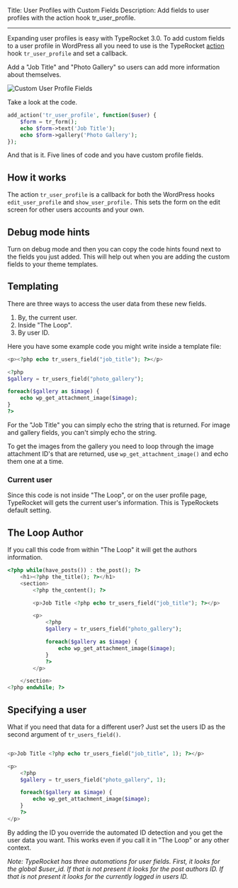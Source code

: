 Title: User Profiles with Custom Fields
Description: Add fields to user profiles with the action hook tr_user_profile.

---

Expanding user profiles is easy with TypeRocket 3.0. To add custom fields to a user profile in WordPress all you need to use is the TypeRocket <a title="add_action" href="http://codex.wordpress.org/Function_Reference/add_action">action</a> hook `tr_user_profile` and set a callback.

Add a "Job Title" and "Photo Gallery" so users can add more information about themselves.

![Custom User Profile Fields](https://l.rb.typerocket.test/wp-content/uploads/2014/06/Screen-Shot-2014-06-21-at-4.39.15-PM.png)

Take a look at the code.

```php
add_action('tr_user_profile', function($user) {
    $form = tr_form();
    echo $form->text('Job Title');
    echo $form->gallery('Photo Gallery');
});
```

And that is it. Five lines of code and you have custom profile fields.

## How it works

The action `tr_user_profile` is a callback for both the WordPress hooks `edit_user_profile` and `show_user_profile.` This sets the form on the edit screen for other users accounts and your own.

## Debug mode hints

Turn on debug mode and then you can copy the code hints found next to the fields you just added. This will help out when you are adding the custom fields to your theme templates.

## Templating

There are three ways to access the user data from these new fields.

1. By, the current user.
2. Inside "The Loop".
3. By user ID.

Here you have some example code you might write inside a template file:

```php 
<p><?php echo tr_users_field("job_title"); ?></p>

<?php
$gallery = tr_users_field("photo_gallery");

foreach($gallery as $image) {
    echo wp_get_attachment_image($image);
}
?>
```

For the "Job Title" you can simply echo the string that is returned. For image and gallery fields, you can't simply echo the string.

To get the images from the gallery you need to loop through the image attachment ID's that are returned, use `wp_get_attachment_image()` and echo them one at a time.

### Current user

Since this code is not inside "The Loop", or on the user profile page, TypeRocket will gets the current user's information. This is TypeRockets default setting.


## The Loop Author

If you call this code from within "The Loop" it will get the authors information.

```php
<?php while(have_posts()) : the_post(); ?>
    <h1><?php the_title(); ?></h1>
    <section>
        <?php the_content(); ?>

        <p>Job Title <?php echo tr_users_field("job_title"); ?></p>

        <p>
            <?php
            $gallery = tr_users_field("photo_gallery");

            foreach($gallery as $image) {
                echo wp_get_attachment_image($image);
            }
            ?>
        </p>

    </section>
<?php endwhile; ?>
```

## Specifying a user

What if you need that data for a different user? Just set the users ID as the second argument of `tr_users_field()`.

```php

<p>Job Title <?php echo tr_users_field("job_title", 1); ?></p>

<p>
    <?php
    $gallery = tr_users_field("photo_gallery", 1);

    foreach($gallery as $image) {
        echo wp_get_attachment_image($image);
    }
    ?>
</p>

```

By adding the ID you override the automated ID detection and you get the user data you want. This works even if you call it in "The Loop" or any other context.

*Note: TypeRocket has three automations for user fields. First, it looks for the global $user_id. If that is not present it looks for the post authors ID. If that is not present it looks for the currently logged in users ID.*